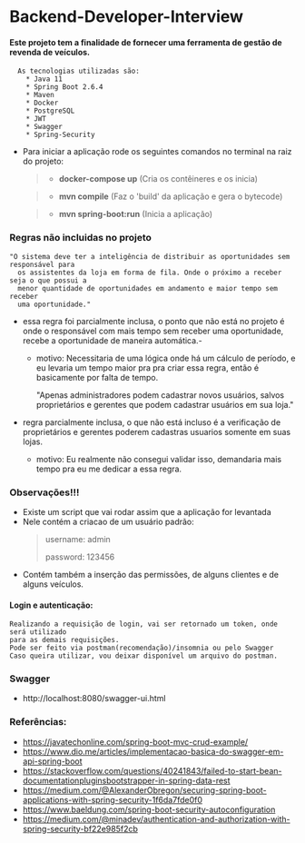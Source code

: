 # Backend-Developer-Interview

#### Este projeto tem a finalidade de fornecer uma ferramenta de gestão de revenda de veículos.

      As tecnologias utilizadas são:
        * Java 11
        * Spring Boot 2.6.4
        * Maven
        * Docker
        * PostgreSQL
        * JWT
        * Swagger
        * Spring-Security

* Para iniciar a aplicação rode os seguintes comandos no terminal na raiz do projeto:

    >- **docker-compose up** (Cria os contêineres e os inicia)

    >- **mvn compile** (Faz o 'build' da aplicação e gera o bytecode)
    
    >- **mvn spring-boot:run** (Inicia a aplicação)
    

### Regras não incluidas no projeto
    "O sistema deve ter a inteligência de distribuir as oportunidades sem responsável para 
      os assistentes da loja em forma de fila. Onde o próximo a receber seja o que possui a
      menor quantidade de oportunidades em andamento e maior tempo sem receber
      uma oportunidade."

- essa regra foi parcialmente inclusa, o ponto que não está no projeto é onde o responsável com mais tempo sem 
receber uma oportunidade, recebe a oportunidade de maneira automática.-
  * motivo: Necessitaria de uma lógica onde há um cálculo de período, e eu levaria um tempo maior pra
  pra criar essa regra, então é basicamente por falta de tempo.
  

    "Apenas administradores podem cadastrar novos usuários, salvos proprietários e 
      gerentes que podem cadastrar usuários em sua loja."

- regra parcialmente inclusa, o que não está incluso é a verificação de proprietários e gerentes poderem cadastras
usuarios somente em suas lojas.
  * motivo: Eu realmente não consegui validar isso, demandaria mais tempo pra eu me dedicar a essa regra.


### Observações!!!

  - Existe um script que vai rodar assim que a aplicação for levantada
  - Nele contém a criacao de um usuário padrão:
    >username: admin
    > 
    >password: 123456
  - Contém também a inserção das permissões, de alguns clientes e de alguns veículos.

  #### Login e autenticação:
    Realizando a requisição de login, vai ser retornado um token, onde será utilizado
    para as demais requisições.
    Pode ser feito via postman(recomendação)/insomnia ou pelo Swagger 
    Caso queira utilizar, vou deixar disponível um arquivo do postman.

### Swagger
* http://localhost:8080/swagger-ui.html

### Referências:
* https://javatechonline.com/spring-boot-mvc-crud-example/
* https://www.dio.me/articles/implementacao-basica-do-swagger-em-api-spring-boot
* https://stackoverflow.com/questions/40241843/failed-to-start-bean-documentationpluginsbootstrapper-in-spring-data-rest
* https://medium.com/@AlexanderObregon/securing-spring-boot-applications-with-spring-security-1f6da7fde0f0
* https://www.baeldung.com/spring-boot-security-autoconfiguration
* https://medium.com/@minadev/authentication-and-authorization-with-spring-security-bf22e985f2cb